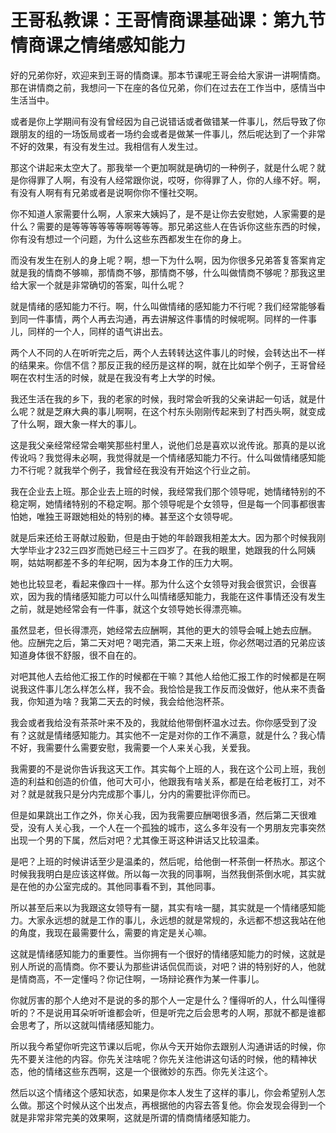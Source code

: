 # 王哥私教课：王哥情商课基础课：第九节 情商课之情绪感知能力

好的兄弟你好，欢迎来到王哥的情商课。那本节课呢王哥会给大家讲一讲啊情商。那在讲情商之前，我想问一下在座的各位兄弟，你们在过去在工作当中，感情当中生活当中。

或者是你上学期间有没有曾经因为自己说错话或者做错某一件事儿，然后导致了你跟朋友的组的一场饭局或者一场约会或者是做某一件事儿，然后呢达到了一个非常不好的效果，有没有发生过。我相信有人发生过。

那这个讲起来太空大了。那我举一个更加啊就是确切的一种例子，就是什么呢？就是你得罪了人啊，有没有人经常跟你说，哎呀，你得罪了人，你的人缘不好。啊，有没有人啊有有兄弟或者是说啊你你不懂社交啊。

你不知道人家需要什么啊，人家来大姨妈了，是不是让你去安慰她，人家需要的是什么？需要的是等等等等等等啊等等等。那兄弟这些人在告诉你这些东西的时候，你有没有想过一个问题，为什么这些东西都发生在你的身上。

而没有发生在别人的身上呢？啊，想一下为什么啊，因为你很多兄弟答复答案肯定就是我的情商不够嘛，那情商不够，那情商不够，什么叫做情商不够呢？那我这里给大家一个就是非常确切的答案，叫什么呢？

就是情绪的感知能力不行。啊，什么叫做情绪的感知能力不行呢？我们经常能够看到同一件事情，两个人再去沟通，再去讲解这件事情的时候呢啊。同样的一件事儿，同样的一个人，同样的语气讲出去。

两个人不同的人在听听完之后，两个人去转转达这件事儿的时候，会转达出不一样的结果来。你信不信？那反正我的经历是这样的啊，就在比如举个例子，王哥曾经啊在农村生活的时候，就是在我没有考上大学的时候。

我还生活在我的乡下，我的老家的时候，我时常会听我的父亲讲起一句话，就是什么呢？就是芝麻大典的事儿啊啊，在这个村东头刚刚传起来到了村西头啊，就变成了什么啊，跟大象一样大的事儿。

这是我父亲经常经常会嘲笑那些村里人，说他们总是喜欢以讹传讹。那真的是以讹传讹吗？我觉得未必啊，我觉得就是一个情绪感知能力不行。什么叫做情绪感知能力不行呢？就我举个例子，我曾经在我没有开始这个行业之前。

我在企业去上班。那企业去上班的时候，我经常我们那个领导呢，她情绪特别的不稳定啊，她情绪特别的不稳定啊。那个领导呢是个女领导，但是每一个同事都很害怕她，唯独王哥跟她相处的特别的棒。甚至这个女领导呢。

就是后来还给王哥献过殷勤，但是由于她的年龄跟我相差太大。因为那个时候我刚大学毕业才232三四岁而她已经三十三四岁了。在我的眼里，她跟我的什么阿姨啊，姑姑啊都差不多的年纪啊，因为本身工作的压力大啊。

她也比较显老，看起来像四十一样。那为什么这个女领导对我会很赏识，会很喜欢，因为我的情绪感知能力可以什么叫情绪感知能力，我能在这件事情还没有发生之前，就是她经常会有一件事，就这个女领导她长得漂亮嘛。

虽然显老，但长得漂亮，她经常去应酬啊，其他的更大的领导会喊上她去应酬。他。应酬完之后，第二天对吧？喝完酒，第二天来上班，你必然喝过酒的兄弟应该知道身体很不舒服，很不自在的。

对吧其他人去给他汇报工作的时候都在干嘛？其他人给他汇报工作的时候都是在啊说我这件事儿怎么样怎么样，我不会。我恰恰是我工作反而没做好，他从来不责备我，你知道为啥？我第二天去的时候，我会给他泡杯茶。

我会或者我给没有茶茶叶来不及的，我就给他带倒杯温水过去。你你感受到了没有？这就是情绪感知能力。其实他不一定是对你的工作不满意，就是什么？我心情不好，我需要什么需要安慰，我需要一个人来关心我，关爱我。

我需要的不是说你告诉我这天工作。其实每个上班的人，我在这个公司上班，我创造的利益和创造的价值，他可大可小，他跟我有啥关系，都是在给老板打工，对不对？就是就我只是分内完成那个事儿，分内的需要批评你而已。

但是如果跳出工作之外，你关心我，因为我需要应酬喝很多酒，然后第二天很难受，没有人关心我，一个人在一个孤独的城市，这么多年没有一个男朋友完事突然出现一个男的下属，然后对吧？尤其像王哥这种讲话又比较温柔。

是吧？上班的时候讲话至少是温柔的，然后呢，给他倒一杯茶倒一杯热水。那这个时候我我明白是应该这样做。所以每一次我的同事啊，当然我倒茶倒水呢，其实就是在他的办公室完成的。其他同事看不到，其他同事。

所以甚至后来以为我跟这女领导有一腿，其实有啥一腿，其实就是一个情绪感知能力。大家永远想的就是工作的事儿，永远想的就是常规的，永远都不想这我站在他的角度，我现在最需要什么，需要的肯定是关心嘛。

这就是情绪感知能力的重要性。当你拥有一个很好的情绪感知能力的时候，这就是别人所说的高情商。你不要认为那些讲话侃侃而谈，对吧？讲的特别好的人，他就是情商高，不一定懂吗？你记住啊，一场辩论赛作为某一件事儿。

你就厉害的那个人绝对不是说的多的那个人一定是什么？懂得听的人，什么叫懂得听的？不是说用耳朵听听谁都会听，但是听完之后会思考的人啊，那就不都是谁都会思考了，所以这就叫情绪感知能力。

所以我今希望你听完这节课以后呢，你从今天开始你去跟别人沟通讲话的时候，你先不要关注他的内容。你先关注啥呢？你先关注他讲这句话的时候，他的精神状态，他的情绪这些东西啊，这是一个很微妙的东西。你先关注这个。

然后以这个情绪这个感知状态，如果是你本人发生了这样的事儿，你会希望别人怎么做。那这个时候从这个出发点，再根据他的内容去答复他。你会发现会得到一个就是非常非常完美的效果啊，这就是所谓的情商情绪感知能力。

